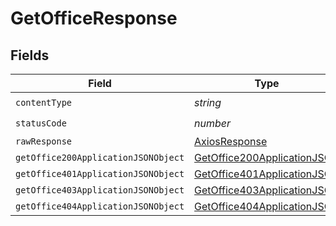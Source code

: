 # GetOfficeResponse


## Fields

| Field                                                                                 | Type                                                                                  | Required                                                                              | Description                                                                           |
| ------------------------------------------------------------------------------------- | ------------------------------------------------------------------------------------- | ------------------------------------------------------------------------------------- | ------------------------------------------------------------------------------------- |
| `contentType`                                                                         | *string*                                                                              | :heavy_check_mark:                                                                    | N/A                                                                                   |
| `statusCode`                                                                          | *number*                                                                              | :heavy_check_mark:                                                                    | N/A                                                                                   |
| `rawResponse`                                                                         | [AxiosResponse](https://axios-http.com/docs/res_schema)                               | :heavy_minus_sign:                                                                    | N/A                                                                                   |
| `getOffice200ApplicationJSONObject`                                                   | [GetOffice200ApplicationJSON](../../models/operations/getoffice200applicationjson.md) | :heavy_minus_sign:                                                                    | OK                                                                                    |
| `getOffice401ApplicationJSONObject`                                                   | [GetOffice401ApplicationJSON](../../models/operations/getoffice401applicationjson.md) | :heavy_minus_sign:                                                                    | Unauthenticated                                                                       |
| `getOffice403ApplicationJSONObject`                                                   | [GetOffice403ApplicationJSON](../../models/operations/getoffice403applicationjson.md) | :heavy_minus_sign:                                                                    | Forbidden                                                                             |
| `getOffice404ApplicationJSONObject`                                                   | [GetOffice404ApplicationJSON](../../models/operations/getoffice404applicationjson.md) | :heavy_minus_sign:                                                                    | Not Found                                                                             |